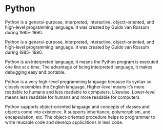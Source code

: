 # Python
Python is a general-purpose, interpreted, interactive, object-oriented, and high-level programming language. It was created by Guido van Rossum during 1985- 1990.



Python is a general-purpose, interpreted, interactive, object-oriented, and high-level programming language. It was created by Guido van Rossum during 1985- 1990.


Python is an interpreted language; it means the Python program is executed one line at a time. The advantage of being interpreted language, it makes debugging easy and portable.


Python is a very high-level programming language because its syntax so closely resembles the English language. Higher-level means it’s more readable to humans and less readable to computers. Likewise, Lower-level means less readable for humans and more readable for computers.


Python supports object-oriented language and concepts of classes and objects come into existence. It supports inheritance, polymorphism, and encapsulation, etc. The object-oriented procedure helps to programmer to write reusable code and develop applications in less code.
